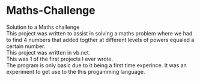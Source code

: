 # Maths-Challenge
Solution to a Maths challenge <br />
This project was written to assist in solving a maths problem where we had to find 4 numbers that added togther at different levels of powers equaled a certain number. <br/>
This project was written in vb.net. <br />
This was 1 of the first projects I ever wrote. <br />
The program is only basic due to it being a first time experince. It was an experiment to get use to the this progamming language. 
